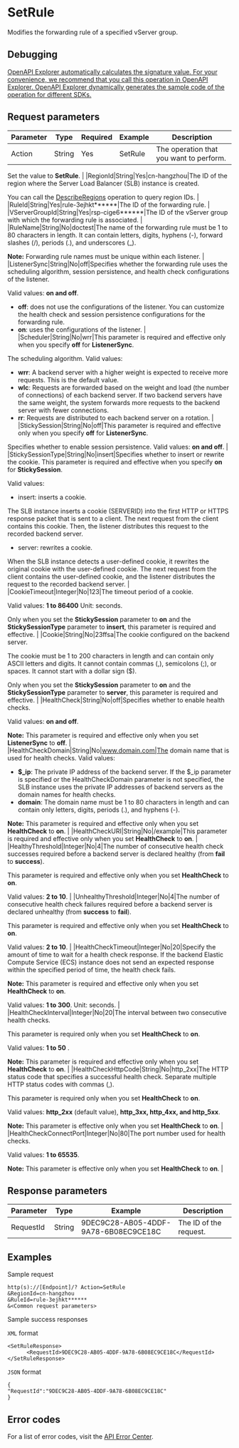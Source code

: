 # SetRule

Modifies the forwarding rule of a specified vServer group.

## Debugging

[OpenAPI Explorer automatically calculates the signature value. For your convenience, we recommend that you call this operation in OpenAPI Explorer. OpenAPI Explorer dynamically generates the sample code of the operation for different SDKs.](https://api.aliyun.com/#product=Slb&api=SetRule&type=RPC&version=2014-05-15)

## Request parameters

|Parameter|Type|Required|Example|Description|
|---------|----|--------|-------|-----------|
|Action|String|Yes|SetRule|The operation that you want to perform.

 Set the value to **SetRule**. |
|RegionId|String|Yes|cn-hangzhou|The ID of the region where the Server Load Balancer \(SLB\) instance is created.

 You can call the [DescribeRegions](~~27584~~) operation to query region IDs. |
|RuleId|String|Yes|rule-3ejhkt\*\*\*\*\*\*|The ID of the forwarding rule. |
|VServerGroupId|String|Yes|rsp-cige6\*\*\*\*\*\*|The ID of the vServer group with which the forwarding rule is associated. |
|RuleName|String|No|doctest|The name of the forwarding rule must be 1 to 80 characters in length. It can contain letters, digits, hyphens \(-\), forward slashes \(/\), periods \(.\), and underscores \(\_\).

 **Note:** Forwarding rule names must be unique within each listener. |
|ListenerSync|String|No|off|Specifies whether the forwarding rule uses the scheduling algorithm, session persistence, and health check configurations of the listener.

 Valid values: **on and off**.

 -   **off**: does not use the configurations of the listener. You can customize the health check and session persistence configurations for the forwarding rule.
-   **on**: uses the configurations of the listener. |
|Scheduler|String|No|wrr|This parameter is required and effective only when you specify **off** for **ListenerSync**.

 The scheduling algorithm. Valid values:

 -   **wrr**: A backend server with a higher weight is expected to receive more requests. This is the default value.
-   **wlc**: Requests are forwarded based on the weight and load \(the number of connections\) of each backend server. If two backend servers have the same weight, the system forwards more requests to the backend server with fewer connections.
-   **rr**: Requests are distributed to each backend server on a rotation. |
|StickySession|String|No|off|This parameter is required and effective only when you specify **off** for **ListenerSync**.

 Specifies whether to enable session persistence. Valid values: **on and off**. |
|StickySessionType|String|No|insert|Specifies whether to insert or rewrite the cookie. This parameter is required and effective when you specify **on** for **StickySession**.

 Valid values:

 -   insert: inserts a cookie.

The SLB instance inserts a cookie \(SERVERID\) into the first HTTP or HTTPS response packet that is sent to a client. The next request from the client contains this cookie. Then, the listener distributes this request to the recorded backend server.

-   server: rewrites a cookie.

When the SLB instance detects a user-defined cookie, it rewrites the original cookie with the user-defined cookie. The next request from the client contains the user-defined cookie, and the listener distributes the request to the recorded backend server. |
|CookieTimeout|Integer|No|123|The timeout period of a cookie.

 Valid values: **1 to 86400** Unit: seconds.

 Only when you set the **StickySession** parameter to **on** and the **StickySessionType** parameter to **insert**, this parameter is required and effective. |
|Cookie|String|No|23ffsa|The cookie configured on the backend server.

 The cookie must be 1 to 200 characters in length and can contain only ASCII letters and digits. It cannot contain commas \(,\), semicolons \(;\), or spaces. It cannot start with a dollar sign \($\).

 Only when you set the **StickySession** parameter to **on** and the **StickySessionType** parameter to **server**, this parameter is required and effective. |
|HealthCheck|String|No|off|Specifies whether to enable health checks.

 Valid values: **on and off**.

 **Note:** This parameter is required and effective only when you set **ListenerSync** to **off**. |
|HealthCheckDomain|String|No|www.domain.com|The domain name that is used for health checks. Valid values:

 -   **$\_ip**: The private IP address of the backend server. If the $\_ip parameter is specified or the HealthCheckDomain parameter is not specified, the SLB instance uses the private IP addresses of backend servers as the domain names for health checks.
-   **domain**: The domain name must be 1 to 80 characters in length and can contain only letters, digits, periods \(.\), and hyphens \(-\).

 **Note:** This parameter is required and effective only when you set **HealthCheck** to **on**. |
|HealthCheckURI|String|No|/example|This parameter is required and effective only when you set **HealthCheck** to **on**. |
|HealthyThreshold|Integer|No|4|The number of consecutive health check successes required before a backend server is declared healthy \(from **fail** to **success**\).

 This parameter is required and effective only when you set **HealthCheck** to **on**.

 Valid values: **2 to 10**. |
|UnhealthyThreshold|Integer|No|4|The number of consecutive health check failures required before a backend server is declared unhealthy \(from **success** to **fail**\).

 This parameter is required and effective only when you set **HealthCheck** to **on**.

 Valid values: **2 to 10**. |
|HealthCheckTimeout|Integer|No|20|Specify the amount of time to wait for a health check response. If the backend Elastic Compute Service \(ECS\) instance does not send an expected response within the specified period of time, the health check fails.

 **Note:** This parameter is required and effective only when you set **HealthCheck** to **on**.

 Valid values: **1 to 300**. Unit: seconds. |
|HealthCheckInterval|Integer|No|20|The interval between two consecutive health checks.

 This parameter is required only when you set **HealthCheck** to **on**.

 Valid values: **1 to 50** .

 **Note:** This parameter is required and effective only when you set **HealthCheck** to **on**. |
|HealthCheckHttpCode|String|No|http\_2xx|The HTTP status code that specifies a successful health check. Separate multiple HTTP status codes with commas \(,\).

 This parameter is required only when you set **HealthCheck** to **on**.

 Valid values: **http\_2xx** \(default value\), **http\_3xx, http\_4xx, and http\_5xx**.

 **Note:** This parameter is effective only when you set **HealthCheck** to **on**. |
|HealthCheckConnectPort|Integer|No|80|The port number used for health checks.

 Valid values: **1 to 65535**.

 **Note:** This parameter is effective only when you set **HealthCheck** to **on**. |

## Response parameters

|Parameter|Type|Example|Description|
|---------|----|-------|-----------|
|RequestId|String|9DEC9C28-AB05-4DDF-9A78-6B08EC9CE18C|The ID of the request. |

## Examples

Sample request

```
http(s)://[Endpoint]/? Action=SetRule
&RegionId=cn-hangzhou
&RuleId=rule-3ejhkt******
&<Common request parameters>
```

Sample success responses

`XML` format

```
<SetRuleResponse>
      <RequestId>9DEC9C28-AB05-4DDF-9A78-6B08EC9CE18C</RequestId>
</SetRuleResponse>
```

`JSON` format

```
{
"RequestId":"9DEC9C28-AB05-4DDF-9A78-6B08EC9CE18C"
}
```

## Error codes

For a list of error codes, visit the [API Error Center](https://error-center.alibabacloud.com/status/product/Slb).

